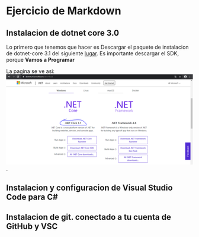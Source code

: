 
# Ejercicio de Markdown

## Instalacion de dotnet core 3.0
Lo primero que tenemos que hacer
es Descargar el paquete de instalacion de dotnet-core 3.1 del siguiente
[lugar](https://dotnet.microsoft.com/download).
Es importante descargar el SDK, porque **Vamos a Programar**

La pagina se ve asi:
![Imagen de la pagina de dotnet-core 3.0](https://github.com/BrayanLuevano/POO-Enero-Junio-2020/blob/master/Setup/img/dotnet-core%203.1.PNG).

## Instalacion y configuracion de Visual Studio Code para C#


## Instalacion de git. conectado a tu cuenta de GitHub y VSC
